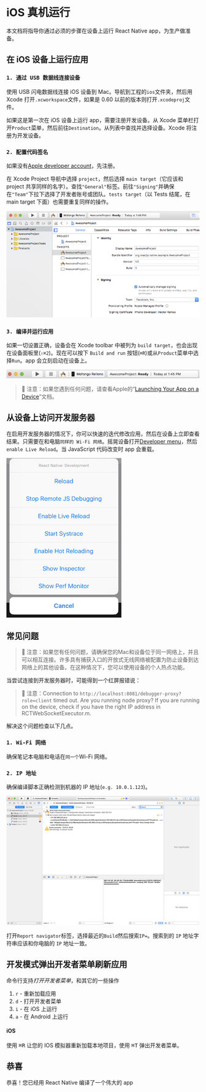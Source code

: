 iOS 真机运行
===

本文档将指导你通过必须的步骤在设备上运行 React Native app，为生产做准备。


## 在 iOS 设备上运行应用

### `1. 通过 USB 数据线连接设备`

使用 USB 闪电数据线连接 iOS 设备到 Mac。导航到工程的`ios`文件夹，然后用 Xcode 打开`.xcworkspace`文件，如果是 0.60 以前的版本则打开`.xcodeproj`文件。

如果这是第一次在 iOS 设备上运行 app，需要注册开发设备。从 Xcode 菜单栏打开`Product`菜单，然后前往`Destination`。从列表中查找并选择设备。Xcode 将注册为开发设备。

### `2. 配置代码签名`

如果没有[Apple developer account](https://developer.apple.com/)，先注册。

在 Xcode Project 导航中选择 `project`，然后选择 `main target`（它应该和 project 共享同样的名字）。查找`"General"`标签。前往`"Signing"`并确保在`"Team"`下拉下选择了开发者账号或团队。`tests target`（以 Tests 结尾，在 main target 下面）也需要重复同样的操作。

![Xcode Project](./001.png)<!--rehype:style=max-width: 480px;-->

### `3. 编译并运行应用`

如果一切设置正确，设备会在 Xcode toolbar 中被列为 `build target`，也会出现在设备面板里(`⇧⌘2`<!--rehype:style=color: red;background: #ffd2d2;-->)。现在可以按下 `Build and run` 按钮(`⌘R`<!--rehype:style=color: red;background: #ffd2d2;-->)或从`Product`菜单中选择`Run`。app 会立刻启动在设备上。

![Xcode toolbar](./002.png)<!--rehype:style=max-width: 480px;-->

> 🚧 注意：如果您遇到任何问题，请查看Apple的“[Launching Your App on a Device](https://help.apple.com/xcode/mac/current/#/dev60b6fbbc7)”文档。
<!--rehype:style=border-left: 8px solid #ffe564;background-color: #ffe56440;padding: 12px 16px;-->

## 从设备上访问开发服务器

在启用开发服务器的情况下，你可以快速的迭代修改应用，然后在设备上立即查看结果。只需要在和电脑`同样的 Wi-Fi 网络`<!--rehype:style=color: red;background: #ffd2d2;-->。摇晃设备打开[Developer menu](https://reactnative.cn/docs/debugging#accessing-the-in-app-developer-menu)，然后 `enable Live Reload`。当 JavaScript 代码改变时 app 会重载。

![Developer menu](./003.png)<!--rehype:style=max-width: 480px;-->

## 常见问题

> 🚧 注意：如果您有任何问题，请确保您的Mac和设备位于同一网络上，并且可以相互连接。许多具有捕获入口的开放式无线网络被配置为防止设备到达网络上的其他设备。在这种情况下，您可以使用设备的个人热点功能。
<!--rehype:style=border-left: 8px solid #ffe564;background-color: #ffe56440;padding: 12px 16px;-->

当尝试连接到开发服务器时，可能得到一个红屏报错说：

> 🚧 注意：Connection to `http://localhost:8081/debugger-proxy?role=client` timed out. Are you running node proxy? If you are running on the device, check if you have the right IP address in RCTWebSocketExecutor.m.
<!--rehype:style=border-left: 8px solid #ffe564;background-color: #ffe56440;padding: 12px 16px;-->

解决这个问题检查以下几点。

### `1. Wi-Fi 网络`

确保笔记本电脑和电话在`同一个`<!--rehype:style=color: red;background: #ffd2d2;-->Wi-Fi 网络。   

### `2. IP 地址`

确保编译脚本正确检测到机器的 IP 地址(`e.g. 10.0.1.123`)。

![](./004.png)

打开`Report navigator`标签，选择最近的`Build`然后搜索`IP=`。搜索到的 `IP` 地址字符串应该和你电脑的 `IP` 地址一致。

## 开发模式弹出开发者菜单刷新应用

命令行支持*打开开发者菜单*，和其它的一些操作

1. `r` - 重新加载应用
2. `d` - 打开开发者菜单
3. `i` - 在 iOS 上运行
4. `a` - 在 Android 上运行

#### iOS

使用 <kbd>⌘</kbd><kbd>R</kbd> 让您的 IOS 模拟器重新加载本地项目，使用 <kbd>⌘</kbd><kbd>T</kbd> 弹出开发者菜单。

## 恭喜

恭喜！您已经用 React Native 编译了一个伟大的 app
